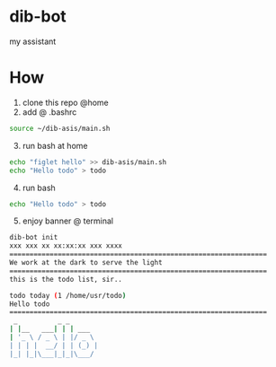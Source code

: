 # dib-bot

my assistant

# How

1.  clone this repo @home
2. add @ .bashrc

```bash
source ~/dib-asis/main.sh
```

3. run bash at home

```bash
echo "figlet hello" >> dib-asis/main.sh
echo "Hello todo" > todo
```

4. run bash

```bash
echo "Hello todo" > todo
```

5. enjoy banner @ terminal

```bash
dib-bot init
xxx xxx xx xx:xx:xx xxx xxxx
================================================================
We work at the dark to serve the light
================================================================
this is the todo list, sir..

todo today (1 /home/usr/todo)
Hello todo
================================================================
 _          _ _       
| |__   ___| | | ___  
| '_ \ / _ \ | |/ _ \ 
| | | |  __/ | | (_) |
|_| |_|\___|_|_|\___/ 
```
